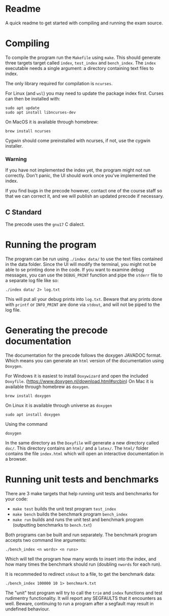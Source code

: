 # Readme

A quick readme to get started with compiling and running the exam source.

#  Compiling

To compile the program run the `Makefile` using `make`.
This should generate three targets target called `index`, `test_index` and `bench_index`. The `index` executable needs a single argument: a directory containing text files to index.

The only library required for compilation is `ncurses`.

For Linux (and `wsl`) you may need to update the package index first. Curses can then be installed with:
```
sudo apt update
sudo apt install libncurses-dev
```

On MacOS it is available through homebrew:
```
brew install ncurses
```

Cygwin should come preinstalled with ncurses, if not, use the cygwin installer.

### Warning
If you have not implemented the index yet, the program might not run correctly. Don't panic, the UI should work once you've implemented the index.

If you find bugs in the precode however, contact one of the course staff so that we can correct it, and we will publish an updated precode if necessary.


## C Standard
The precode uses the `gnu17` C dialect.

# Running the program

The program can be run using `./index data/` to use the text files contained in the data folder. Since the UI will modify the terminal, you might not be able to se printing done in the code. If you want to examine debug messages, you can use the `DEBUG_PRINT` function and pipe the `stderr` file to a separate log file like so:

```
./index data/ 2> log.txt
```

This will put all your debug prints into `log.txt`. Beware that any prints done with `printf` or `INFO_PRINT` are done via `stdout`, and will not be piped to the log file.

# Generating the precode documentation

The documentation for the precode follows the doxygen JAVADOC format. Which means you can generate an `html` version of the documentation using `Doxygen`.

For Windows it is easiest to install `Doxywizard` and open the included `Doxyfile`. (https://www.doxygen.nl/download.html#srcbin)
On Mac it is available through homebrew as `doxygen`.
```shell
brew install doxygen
```

On Linux it is available through universe as `doxygen`
```
sudo apt install doxygen
```

Using the command
```
doxygen
```
In the same directory as the `Doxyfile` will generate a new directory called `doc/`. This directory contains an `html/` and a `latex/`. The `html/` folder contains the file `index.html` which will open an interactive documentation in a browser.

# Running unit tests and benchmarks

There are 3 make targets that help running unit tests and benchmarks for your code:

- `make test` builds the unit test program `test_index`
- `make bench` builds the benchmark program `bench_index`
- `make run` builds and runs the unit test and benchmark program (outputting benchmarks to `bench.txt`)

Both programs can be built and run separately. The benchmark program accepts two command line arguments:

```
./bench_index <n words> <n runs>
```

Which will tell the program how many words to insert into the index, and how many times the benchmark should run (doubling `nwords` for each run).

It is recommeded to redirect `stdout` to a file, to get the benchmark data:


```
./bench_index 100000 10 1> benchmark.txt
```

The "unit" test program will try to call the `trie` and `index` functions and test rudimentry functionality. It will report any SEGFAULTS that it encounters as well. Beware, continuing to run a program after a segfault may result in undefined behaviour.
